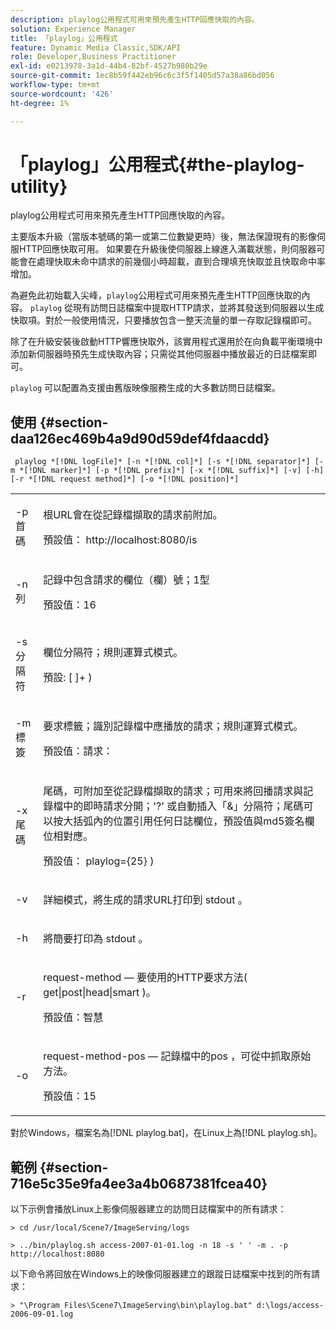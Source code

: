 ```yaml
---
description: playlog公用程式可用來預先產生HTTP回應快取的內容。
solution: Experience Manager
title: 「playlog」公用程式
feature: Dynamic Media Classic,SDK/API
role: Developer,Business Practitioner
exl-id: e0213978-3a1d-44b4-82bf-4527b980b29e
source-git-commit: 1ec8b59f442eb96c6c3f5f1405d57a38a86bd056
workflow-type: tm+mt
source-wordcount: '426'
ht-degree: 1%

---
```


# 「playlog」公用程式{#the-playlog-utility}

playlog公用程式可用來預先產生HTTP回應快取的內容。

主要版本升級（當版本號碼的第一或第二位數變更時）後，無法保證現有的影像伺服HTTP回應快取可用。 如果要在升級後使伺服器上線進入滿載狀態，則伺服器可能會在處理快取未命中請求的前幾個小時超載，直到合理填充快取並且快取命中率增加。

為避免此初始載入尖峰，`playlog`公用程式可用來預先產生HTTP回應快取的內容。 `playlog` 從現有訪問日誌檔案中提取HTTP請求，並將其發送到伺服器以生成快取項。對於一般使用情況，只要播放包含一整天流量的單一存取記錄檔即可。

除了在升級安裝後啟動HTTP響應快取外，該實用程式還用於在向負載平衡環境中添加新伺服器時預先生成快取內容；只需從其他伺服器中播放最近的日誌檔案即可。

`playlog` 可以配置為支援由舊版映像服務生成的大多數訪問日誌檔案。

## 使用 {#section-daa126ec469b4a9d90d59def4fdaacdd}

` playlog *[!DNL logFile]* [-n *[!DNL col]*] [-s *[!DNL separator]*] [-m *[!DNL marker]*] [-p *[!DNL prefix]*] [-x *[!DNL suffix]*] [-v] [-h] [-r *[!DNL request method]*] [-o *[!DNL position]*]`

<table id="simpletable_39B9638BCB0F4244B5155C958C044C31"> 
 <tr class="strow"> 
  <td class="stentry"> <p> <span class="codeph"> -p首 <span class="varname"> 碼  </span> </span> </p> </td> 
  <td class="stentry"> <p>根URL會在從記錄檔擷取的請求前附加。 </p> <p>預設值：<span class="filepath"> http://localhost:8080/is </span> </p> </td> 
 </tr> 
 <tr class="strow"> 
  <td class="stentry"> <p> <span class="codeph"> -n <span class="varname"> 列  </span> </span> </p> </td> 
  <td class="stentry"> <p>記錄中包含請求的欄位（欄）號；1型 </p> <p>預設值：16 </p> </td> 
 </tr> 
 <tr class="strow"> 
  <td class="stentry"> <p> <span class="codeph"> -s分 <span class="varname"> 隔符  </span> </span> </p> </td> 
  <td class="stentry"> <p>欄位分隔符；規則運算式模式。 </p> <p>預設: <span class="codeph"> [ ]+ </span>) </p> </td> 
 </tr> 
 <tr class="strow"> 
  <td class="stentry"> <p> <span class="codeph"> -m標 <span class="varname"> 簽  </span> </span> </p> </td> 
  <td class="stentry"> <p>要求標籤；識別記錄檔中應播放的請求；規則運算式模式。 </p> <p>預設值：<span class="codeph">請求：</span> </p> </td> 
 </tr> 
 <tr class="strow"> 
  <td class="stentry"> <p> <span class="codeph"> -x尾 <span class="varname"> 碼  </span> </span> </p> </td> 
  <td class="stentry"> <p>尾碼，可附加至從記錄檔擷取的請求；可用來將回播請求與記錄檔中的即時請求分開；'?' 或自動插入「&amp;」分隔符；尾碼可以按大括弧內的位置引用任何日誌欄位，預設值與md5簽名欄位相對應。 </p> <p>預設值：<span class="codeph"> playlog={25} </span>) </p> </td> 
 </tr> 
 <tr class="strow"> 
  <td class="stentry"> <p> <span class="codeph"> -v  </span> </p> </td> 
  <td class="stentry"> <p>詳細模式，將生成的請求URL打印到<span class="codeph"> stdout </span>。 </p> </td> 
 </tr> 
 <tr class="strow"> 
  <td class="stentry"> <p> <span class="codeph"> -h  </span> </p> </td> 
  <td class="stentry"> <p>將簡要打印為<span class="codeph"> stdout </span>。 </p> </td> 
 </tr> 
 <tr class="strow"> 
  <td class="stentry"> <p> <span class="codeph"> -r </span> </p> </td> 
  <td class="stentry"> <p>request-method — 要使用的HTTP要求方法(<span class="codeph"> get|post|head|smart </span>)。 </p> <p>預設值：<span class="codeph">智慧</span> </p> </td> 
 </tr> 
 <tr class="strow"> 
  <td class="stentry"> <p> <span class="codeph"> -o </span> </p> </td> 
  <td class="stentry"> <p>request-method-pos — 記錄檔中的pos ，可從中抓取原始方法。 </p> <p>預設值：15 </p> </td> 
 </tr> 
</table>

對於Windows，檔案名為[!DNL playlog.bat]，在Linux上為[!DNL playlog.sh]。

## 範例 {#section-716e5c35e9fa4ee3a4b0687381fcea40}

以下示例會播放Linux上影像伺服器建立的訪問日誌檔案中的所有請求：

`> cd /usr/local/Scene7/ImageServing/logs`

`> ../bin/playlog.sh access-2007-01-01.log -n 18 -s ' ' -m . -p http://localhost:8080`

以下命令將回放在Windows上的映像伺服器建立的跟蹤日誌檔案中找到的所有請求：

`> "\Program Files\Scene7\ImageServing\bin\playlog.bat" d:\logs/access-2006-09-01.log`
